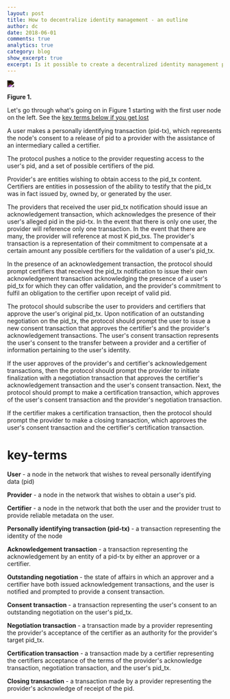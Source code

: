 ```yaml
---
layout: post
title: How to decentralize identity management - an outline
author: dc
date: 2018-06-01
comments: true
analytics: true
category: blog
show_excerpt: true
excerpt: Is it possible to create a decentralized identity management platform? Here's an idea...
---
```

<style>
img {
  filter: invert(100%);
}
</style>

<img src="https://www.danjcook.com/assets/images/identity.png" class="img-fluid">

**Figure 1.**

Let's go through what's going on in Figure 1 starting with the first user node on the left. See the [key terms below if you get lost](#key-terms)


A user makes a personally identifying transaction (pid-tx), which represents the node's consent to a release of pid to a provider with the assistance of an intermediary called a certifier.

The protocol pushes a notice to the provider requesting access to the user's pid, and a set of possible certifiers of the pid.  

Provider's are entities wishing to obtain access to the pid_tx content. Certifiers are entities in possession of the ability to testify that the pid_tx was in fact issued by, owned by, or generated by the user.

The providers that received the user pid_tx notification should issue an acknowledgement transaction, which acknowledges the presence of their user's alleged pid in the pid-tx. In the event that there is only one user, the provider will reference only one transaction. In the event that there are many, the provider will reference at most K pid_txs. The provider's transaction is a representation of their commitment to compensate at a certain amount any possible certifiers for the validation of a user's pid_tx.

In the presence of an acknowledgement transaction, the protocol should prompt certifiers that received the pid_tx notification to issue their own acknowledgement transaction acknowledging the presence of a user's pid_tx for which they can offer validation, and the provider's commitment to fulfil an obligation to the certifier upon receipt of valid pid.  

The protocol should subscribe the user to providers and certifiers that approve the user's original pid_tx. Upon notification of an outstanding negotiation on the pid_tx, the protocol should prompt the user to issue a new consent transaction that approves the certifier's and the provider's acknowledgement transactions. The user's consent transaction represents the user's consent to the transfer between a provider and a certifier of information pertaining to the user's identity.

If the user approves of the provider's and certifier's acknowledgement transactions, then the protocol should prompt the provider to initiate finalization with a negotiation transaction that approves the certifier's acknowledgement transaction and the user's consent transaction. Next, the protocol should prompt to make a certification transaction, which approves of the user's consent transaction and the provider's negotiation transaction.

If the certifier makes a certification transaction, then the protocol should prompt the provider to make a closing transaction, which approves the user's consent transaction and the certifier's certification transaction.


# key-terms

**User** - a node in the network that wishes to reveal personally identifying data (pid)

**Provider** - a node in the network that wishes to obtain a user's pid.

**Certifier** - a node in the network that both the user and the provider trust to provide reliable metadata on the user.

**Personally identifying transaction (pid-tx)** - a transaction representing the identity of the node

**Acknowledgement transaction** - a transaction representing the acknowledgement by an entity of a pid-tx by either an approver or a certifier.

**Outstanding negotiation** - the state of affairs in which an approver and a certifier have both issued acknowledgement transactions, and the user is notified and prompted to provide a consent transaction.

**Consent transaction** - a transaction representing the user's consent to an outstanding negotiation on the user's pid_tx.  

**Negotiation transaction** - a transaction made by a provider representing the provider's acceptance of the certifier as an authority for the provider's target pid_tx.

**Certification transaction** - a transaction made by a certifier representing the certifiers acceptance of the terms of the provider's acknowledge transaction, negotiation transaction, and the user's pid_tx.

**Closing transaction** - a transaction made by a provider representing the provider's acknowledge of receipt of the pid.

